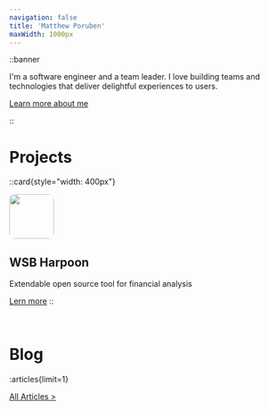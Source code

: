```yaml
---
navigation: false
title: 'Matthew Poruben'
maxWidth: 1000px
---
```


::banner

I'm a software engineer and a team leader. I love building teams and
technologies that deliver delightful experiences to users.

[Learn more about me](/about)

<ContactButtons/>
::


# Projects

::card{style="width: 400px"}

<img src="/images/projects/wsb-harpoon.jpg" style="width: 80px; border-radius: 10px"/>

## WSB Harpoon
Extendable open source tool for financial analysis

[Lern more](https://mporuben.github.io/wsb-harpoon)
::


<br/>

# Blog
:articles{limit=1}

[All Articles >](/blog)
